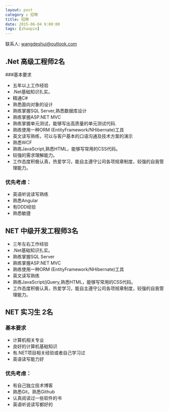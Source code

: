 ```yaml
---
layout: post
category : 招聘
title: 招聘
date: 2015-06-04 9:00:00
tags: [zhaopin]
---
```


联系人: wangdeshui@outlook.com

## .Net 高级工程师2名

###基本要求

* 五年以上工作经验
* .Net基础知识扎实。
* 精通C#
* 熟悉面向对象的设计
* 熟练掌握SQL Server,熟悉数据库设计
* 熟练掌握ASP.NET MVC
* 熟练掌握单元测试，能够写出高质量的单元测试代码.
* 熟练使用一种ORM (EntityFramework/NHibernate)工具
* 英文读写熟练，可以与客户基本的口语沟通及技术方案的演示
* 熟悉WCF
* 熟练JavaScript,熟悉HTML，能够写常用的CSS代码。
* 较强的需求理解能力。
* 工作态度积极认真，热爱学习，能自主遵守公司各项规章制度，较强的自我管理能力。

### 优先考虑：
* 英语听说读写熟练
* 熟悉Angular
* 有DDD经验
* 熟悉敏捷

## NET 中级开发工程师3名

* 三年左右工作经验
* .Net基础知识扎实。
* 熟练掌握SQL Server
* 熟练掌握ASP.NET MVC
* 熟练使用一种ORM (EntityFramework/NHibernate)工具
* 英文读写熟练
* 熟练JavaScript/jQuery,熟悉HTML，能够写常用的CSS代码。
* 工作态度积极认真，热爱学习，能自主遵守公司各项规章制度，较强的自我管理能力。

## NET 实习生 2名

### 基本要求

* 计算机相关专业
* 良好的计算机基础知识
* 有.NET项目相关经验或者自己学习过
* 英语读写能力好


### 优先考虑：
 
* 有自己独立技术博客
* 熟悉Git，熟悉Github
* 认真阅读过一些软件的书
* 英语听说读写都好的